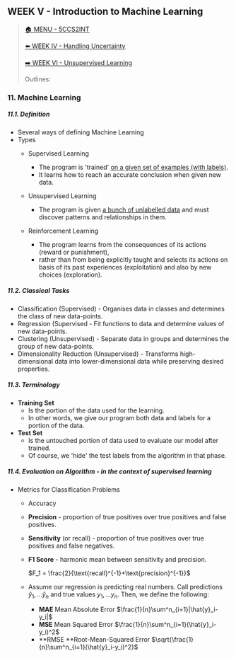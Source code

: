 ## WEEK V - Introduction to Machine Learning

>[🏠 MENU - 5CCS2INT](year2/5ccs2int.md)
>
>[⬅️ WEEK IV - Handling Uncertainty](year2/5ccs2int/w4.md)
>
>[➡️ WEEK VI - Unsupervised Learning](year2/5ccs2int/w6.md)
>
>Outlines:

### 11. Machine Learning

##### 11.1. Definition

- Several ways of defining Machine Learning
- Types
  - Supervised Learning
    - The program is 'trained' <u>on a given set of examples (with labels)</u>. 
    - It learns how to reach an accurate conclusion when given new data.

  - Unsupervised Learning
    - The program is given <u>a bunch of unlabelled data</u> and must discover patterns and relationships in them.

  - Reinforcement Learning
    - The program learns from the consequences of its actions (reward or punishment), 
    - rather than from being explicitly taught and selects its actions on basis of its past experiences (exploitation) and also by new choices (exploration).


##### 11.2. Classical Tasks

- Classification (Supervised) - Organises data in classes and determines the class of new data-points.
- Regression (Supervised - Fit functions to data and determine values of new data-points. 
- Clustering (Unsupervised) - Separate data in groups and determines the group of new data-points.
- Dimensionality Reduction (Unsupervised) - Transforms high-dimensional data into lower-dimensional data while preserving desired properties.

##### 11.3. Terminology

- **Training Set**
  - Is the portion of the data used for the learning. 
  - In other words, we give our program both data and labels for a portion of the data.
- **Test Set**
  - Is the untouched portion of data used to evaluate our model after trained. 
  - Of course, we 'hide' the test labels from the algorithm in that phase.

##### 11.4. Evaluation on Algorithm - in the context of *supervised learning*

- Metrics for Classification Problems

  -  Accuracy

    - **Precision** - proportion of true positives over true positives and false positives. 

    - **Sensitivity** (or recall) - proportion of true positives over true positives and false negatives.

    - **F1 Score** - harmonic mean between sensitivity and precision. 

      $F_1 = \frac{2}{\text{recall}^{-1}+\text{precision}^{-1}}$

  - Assume our regression is predicting real numbers. Call predictions $\hat{y}_1,...\hat{y}_n$ and true values $y_1,...y_n$​. Then, we define the following:

    - **MAE** Mean Absolute Error $\frac{1}{n}\sum^n_{i=1}|\hat{y}_i-y_i|$
    - **MSE** Mean Squared Error $\frac{1}{n}\sum^n_{i=1}(\hat{y}_i-y_i)^2$
    - **RMSE **Root-Mean-Squared Error $\sqrt{\frac{1}{n}\sum^n_{i=1}(\hat{y}_i-y_i)^2}$

    

    
